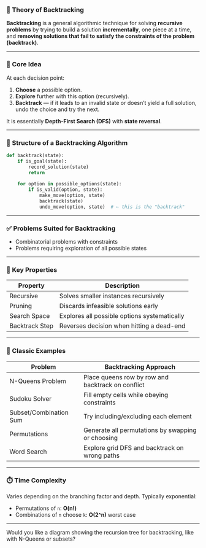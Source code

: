 ### 📘 Theory of Backtracking

**Backtracking** is a general algorithmic technique for solving **recursive problems** by trying to build a solution **incrementally**, one piece at a time, and **removing solutions that fail to satisfy the constraints of the problem (backtrack)**.

---

### 🔁 Core Idea

At each decision point:

1. **Choose** a possible option.
2. **Explore** further with this option (recursively).
3. **Backtrack** — if it leads to an invalid state or doesn’t yield a full solution, undo the choice and try the next.

It is essentially **Depth-First Search (DFS)** with **state reversal**.

---

### 🧩 Structure of a Backtracking Algorithm

```python
def backtrack(state):
    if is_goal(state):
        record_solution(state)
        return
    
    for option in possible_options(state):
        if is_valid(option, state):
            make_move(option, state)
            backtrack(state)
            undo_move(option, state)  # ← this is the "backtrack"
```

---

### ✅ Problems Suited for Backtracking

* Combinatorial problems with constraints
* Problems requiring exploration of all possible states

---

### 🧠 Key Properties

| Property       | Description                                  |
| -------------- | -------------------------------------------- |
| Recursive      | Solves smaller instances recursively         |
| Pruning        | Discards infeasible solutions early          |
| Search Space   | Explores all possible options systematically |
| Backtrack Step | Reverses decision when hitting a dead-end    |

---

### 🧮 Classic Examples

| Problem                | Backtracking Approach                             |
| ---------------------- | ------------------------------------------------- |
| N-Queens Problem       | Place queens row by row and backtrack on conflict |
| Sudoku Solver          | Fill empty cells while obeying constraints        |
| Subset/Combination Sum | Try including/excluding each element              |
| Permutations           | Generate all permutations by swapping or choosing |
| Word Search            | Explore grid DFS and backtrack on wrong paths     |

---

### ⏱️ Time Complexity

Varies depending on the branching factor and depth. Typically exponential:

* Permutations of `n`: **O(n!)**
* Combinations of `n` choose `k`: **O(2^n)** worst case

---

Would you like a diagram showing the recursion tree for backtracking, like with N-Queens or subsets?
